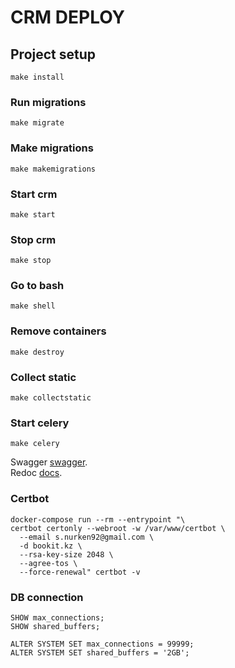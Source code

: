 # CRM DEPLOY

## Project setup
```
make install
```

### Run migrations
```
make migrate
```

### Make migrations
```
make makemigrations
```

### Start crm
```
make start
```

### Stop crm
```
make stop
```

### Go to bash
```
make shell
```

### Remove containers
```
make destroy
```

### Collect static
```
make collectstatic
```

### Start celery
```
make celery
```

Swagger [swagger](http://localhost:8000/swagger/).<br>
Redoc [docs](http://localhost:8000/swagger/redoc/).

### Certbot
```
docker-compose run --rm --entrypoint "\
certbot certonly --webroot -w /var/www/certbot \
  --email s.nurken92@gmail.com \
  -d bookit.kz \
  --rsa-key-size 2048 \
  --agree-tos \
  --force-renewal" certbot -v
```

### DB connection
```
SHOW max_connections;
SHOW shared_buffers;

ALTER SYSTEM SET max_connections = 99999;
ALTER SYSTEM SET shared_buffers = '2GB';
```
